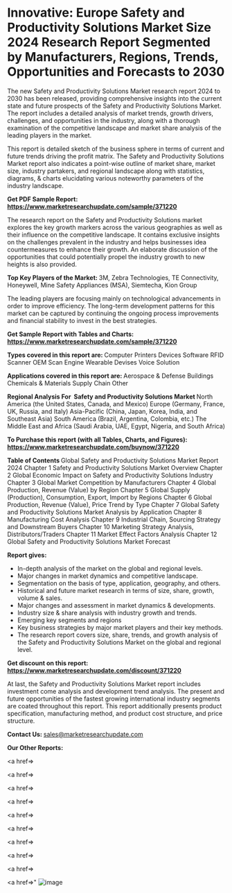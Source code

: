 # Innovative: Europe Safety and Productivity Solutions Market Size 2024 Research Report Segmented by Manufacturers, Regions, Trends, Opportunities and Forecasts to 2030

The new Safety and Productivity Solutions Market research report 2024 to 2030 has been released, providing comprehensive insights into the current state and future prospects of the Safety and Productivity Solutions Market. The report includes a detailed analysis of market trends, growth drivers, challenges, and opportunities in the industry, along with a thorough examination of the competitive landscape and market share analysis of the leading players in the market.

This report is detailed sketch of the business sphere in terms of current and future trends driving the profit matrix. The Safety and Productivity Solutions Market report also indicates a point-wise outline of market share, market size, industry partakers, and regional landscape along with statistics, diagrams, &amp; charts elucidating various noteworthy parameters of the industry landscape.

<strong><b>Get PDF Sample Report: <a href=https://www.marketresearchupdate.com/sample/371220>https://www.marketresearchupdate.com/sample/371220</a></b></strong>

The research report on the Safety and Productivity Solutions market explores the key growth markers across the various geographies as well as their influence on the competitive landscape. It contains exclusive insights on the challenges prevalent in the industry and helps businesses idea countermeasures to enhance their growth. An elaborate discussion of the opportunities that could potentially propel the industry growth to new heights is also provided.

<strong><b>Top Key Players of the Market:
</b></strong>3M, Zebra Technologies, TE Connectivity, Honeywell, Mine Safety Appliances (MSA), Siemtecha, Kion Group<strong><b>
</b></strong>

The leading players are focusing mainly on technological advancements in order to improve efficiency. The long-term development patterns for this market can be captured by continuing the ongoing process improvements and financial stability to invest in the best strategies.

<strong><b>Get Sample Report with Tables and Charts: <a href=https://www.marketresearchupdate.com/sample/371220>https://www.marketresearchupdate.com/sample/371220</a></b></strong>

<strong><b>Types covered in this report are:
</b></strong>Computer
Printers
Devices
Software
RFID
Scanner
OEM Scan Engine
Wearable Devises
Voice Solution<strong><b>
</b></strong>

<strong><b>Applications covered in this report are:
</b></strong>Aerospace & Defense
Buildings
Chemicals & Materials
Supply Chain
Other<strong><b>
</b></strong>

<strong><b>Regional Analysis For  Safety and Productivity Solutions Market</b></strong><strong><b>
</b></strong>North America (the United States, Canada, and Mexico)
Europe (Germany, France, UK, Russia, and Italy)
Asia-Pacific (China, Japan, Korea, India, and Southeast Asia)
South America (Brazil, Argentina, Colombia, etc.)
The Middle East and Africa (Saudi Arabia, UAE, Egypt, Nigeria, and South Africa)

<strong><b>To Purchase this report (with all Tables, Charts, and Figures): <a href=https://www.marketresearchupdate.com/buynow/371220>https://www.marketresearchupdate.com/buynow/371220</a></b></strong>

<strong><b>Table of Contents</b></strong><strong><b>
</b></strong>Global Safety and Productivity Solutions Market Report 2024
Chapter 1 Safety and Productivity Solutions Market Overview
Chapter 2 Global Economic Impact on Safety and Productivity Solutions Industry
Chapter 3 Global Market Competition by Manufacturers
Chapter 4 Global Production, Revenue (Value) by Region
Chapter 5 Global Supply (Production), Consumption, Export, Import by Regions
Chapter 6 Global Production, Revenue (Value), Price Trend by Type
Chapter 7 Global Safety and Productivity Solutions Market Analysis by Application
Chapter 8 Manufacturing Cost Analysis
Chapter 9 Industrial Chain, Sourcing Strategy and Downstream Buyers
Chapter 10 Marketing Strategy Analysis, Distributors/Traders
Chapter 11 Market Effect Factors Analysis
Chapter 12 Global Safety and Productivity Solutions Market Forecast

<strong><b>Report gives:</b></strong>

- In-depth analysis of the market on the global and regional levels.
- Major changes in market dynamics and competitive landscape.
- Segmentation on the basis of type, application, geography, and others.
- Historical and future market research in terms of size, share, growth, volume &amp; sales.
- Major changes and assessment in market dynamics &amp; developments.
- Industry size &amp; share analysis with industry growth and trends.
- Emerging key segments and regions
- Key business strategies by major market players and their key methods.
- The research report covers size, share, trends, and growth analysis of the Safety and Productivity Solutions Market on the global and regional level.

<strong><b>Get discount on this report: <a href=https://www.marketresearchupdate.com/discount/371220>https://www.marketresearchupdate.com/discount/371220</a></b></strong>

At last, the Safety and Productivity Solutions Market report includes investment come analysis and development trend analysis. The present and future opportunities of the fastest growing international industry segments are coated throughout this report. This report additionally presents product specification, manufacturing method, and product cost structure, and price structure.

<strong><b>Contact Us:
</b></strong>sales@marketresearchupdate.com

<strong>Our Other Reports:</strong>

<a href=></a>

<a href=></a>

<a href=></a>

<a href=></a>

<a href=></a>

<a href=></a>

<a href=></a>

<a href=></a>

<a href=></a>

<a href=></a>"
![image](https://github.com/Gayatrikarjule/Market-Analysis-360/assets/97346546/1a70ec12-37bc-4107-88e6-679b78c769b7)
